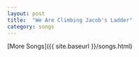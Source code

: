 ```yaml
---
layout: post
title:  "We Are Climbing Jacob's Ladder"
category: songs
---
```



[More Songs]({{ site.baseurl }}/songs.html)
